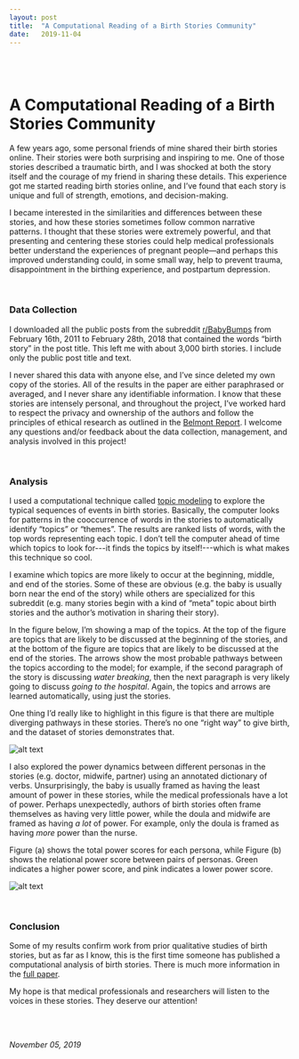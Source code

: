 ```yaml
---
layout: post
title:  "A Computational Reading of a Birth Stories Community"
date:   2019-11-04
---
```


<br><br>

# A Computational Reading of a Birth Stories Community

A few years ago, some personal friends of mine shared their birth stories online. Their stories were both surprising and inspiring to me. One of those stories described a traumatic birth, and I was shocked at both the story itself and the courage of my friend in sharing these details. This experience got me started reading birth stories online, and I’ve found that each story is unique and full of strength, emotions, and decision-making.

I became interested in the similarities and differences between these stories, and how these stories sometimes follow common narrative patterns. I thought that these stories were extremely powerful, and that presenting and centering these stories could help medical professionals better understand the experiences of pregnant people—and perhaps this improved understanding could, in some small way, help to prevent trauma, disappointment in the birthing experience, and postpartum depression.

<br>

### Data Collection

I downloaded all the public posts from the subreddit [r/BabyBumps](https://www.reddit.com/r/BabyBumps/) from February 16th, 2011 to February 28th, 2018 that contained the words “birth story” in the post title. This left me with about 3,000 birth stories. I include only the public post title and text.

I never shared this data with anyone else, and I’ve since deleted my own copy of the stories. All of the results in the paper are either paraphrased or averaged, and I never share any identifiable information. I know that these stories are intensely personal, and throughout the project, I’ve worked hard to respect the privacy and ownership of the authors and follow the principles of ethical research as outlined in the [Belmont Report](https://www.hhs.gov/ohrp/regulations-and-policy/belmont-report/index.html). I welcome any questions and/or feedback about the data collection, management, and analysis involved in this project!

<br>

### Analysis

I used a computational technique called [topic modeling](https://en.wikipedia.org/wiki/Topic_model) to explore the typical sequences of events in birth stories. Basically, the computer looks for patterns in the cooccurrence of words in the stories to automatically identify “topics” or “themes”. The results are ranked lists of words, with the top words representing each topic. I don’t tell the computer ahead of time which topics to look for---it finds the topics by itself!---which is what makes this technique so cool.

I examine which topics are more likely to occur at the beginning, middle, and end of the stories. Some of these are obvious (e.g. the baby is usually born near the end of the story) while others are specialized for this subreddit (e.g. many stories begin with a kind of “meta” topic about birth stories and the author’s motivation in sharing their story).

In the figure below, I’m showing a map of the topics. At the top of the figure are topics that are likely to be discussed at the beginning of the stories, and at the bottom of the figure are topics that are likely to be discussed at the end of the stories. The arrows show the most probable pathways between the topics according to the model; for example, if the second paragraph of the story is discussing *water breaking*, then the next paragraph is very likely going to discuss *going to the hospital*. Again, the topics and arrows are learned automatically, using just the stories.

One thing I’d really like to highlight in this figure is that there are multiple diverging pathways in these stories. There’s no one “right way” to give birth, and the dataset of stories demonstrates that. 

![alt text](https://maria-antoniak.github.io/resources/images/story_chart.png "Flow-chart of topics over narrative time")

I also explored the power dynamics between different personas in the stories (e.g. doctor, midwife, partner) using an annotated dictionary of verbs. Unsurprisingly, the baby is usually framed as having the least amount of power in these stories, while the medical professionals have a lot of power. Perhaps unexpectedly, authors of birth stories often frame themselves as having very little power, while the doula and midwife are framed as having *a lot* of power. For example, only the doula is framed as having *more* power than the nurse. 

Figure (a) shows the total power scores for each persona, while Figure (b) shows the relational power score between pairs of personas. Green indicates a higher power score, and pink indicates a lower power score. 

![alt text](https://maria-antoniak.github.io/resources/images/power_charts.png "Power barplot and heatmap")

<br>

### Conclusion

Some of my results confirm work from prior qualitative studies of birth stories, but as far as I know, this is the first time someone has published a computational analysis of birth stories. There is much more information in the [full paper](https://maria-antoniak.github.io/resources/2019_cscw_birth_stories.pdf). 

My hope is that medical professionals and researchers will listen to the voices in these stories. They deserve our attention!

<br><br>

_November 05, 2019_

<br><br><br>